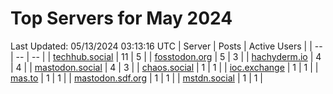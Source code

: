 # Top Servers for May 2024
Last Updated: 05/13/2024 03:13:16 UTC
| Server | Posts | Active Users |
| -- | -- | -- |
| [techhub.social](https://techhub.social/tags/PowerShell) | 11 | 5 |
| [fosstodon.org](https://fosstodon.org/tags/PowerShell) | 5 | 3 |
| [hachyderm.io](https://hachyderm.io/tags/PowerShell) | 4 | 4 |
| [mastodon.social](https://mastodon.social/tags/PowerShell) | 4 | 3 |
| [chaos.social](https://chaos.social/tags/PowerShell) | 1 | 1 |
| [ioc.exchange](https://ioc.exchange/tags/PowerShell) | 1 | 1 |
| [mas.to](https://mas.to/tags/PowerShell) | 1 | 1 |
| [mastodon.sdf.org](https://mastodon.sdf.org/tags/PowerShell) | 1 | 1 |
| [mstdn.social](https://mstdn.social/tags/PowerShell) | 1 | 1 |
